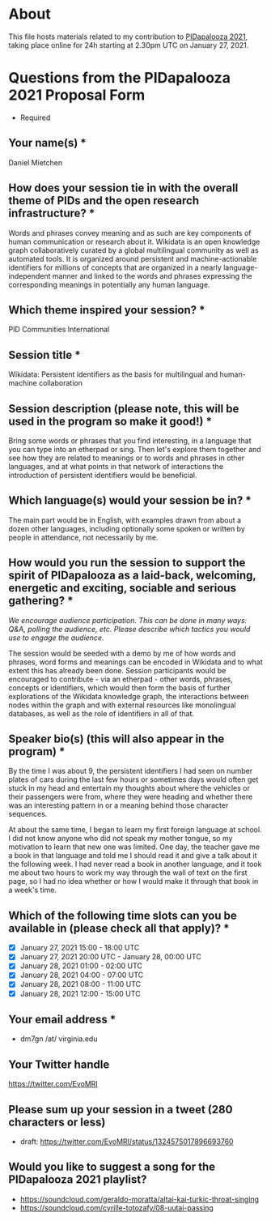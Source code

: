 # About

This file hosts materials related to my contribution to [PIDapalooza 2021](http://web.archive.org/web/20201106021021/https://www.pidapalooza.org/upcoming-festival), taking place online for 24h starting at 2.30pm UTC on January 27, 2021.

# Questions from the PIDapalooza 2021 Proposal Form
* Required

## Your name(s) *

Daniel Mietchen

## How does your session tie in with the overall theme of PIDs and the open research infrastructure? *

Words and phrases convey meaning and as such are key components of human communication or research about it. Wikidata is an open knowledge graph collaboratively curated by a global multilingual community as well as automated tools. It is organized around persistent and machine-actionable identifiers for millions of concepts that are organized in a nearly language-independent manner and linked to the words and phrases expressing the corresponding meanings in potentially any human language.

## Which theme inspired your session? *

PID Communities International 

## Session title *

Wikidata: Persistent identifiers as the basis for multilingual and human-machine collaboration

## Session description (please note, this will be used in the program so make it good!) *

Bring some words or phrases that you find interesting, in a language that you can type into an etherpad or sing. Then let's explore them together and see how they are related to meanings or to words and phrases in other languages, and at what points in that network of interactions the introduction of persistent identifiers would be beneficial.

## Which language(s) would your session be in? *

The main part would be in English, with examples drawn from about a dozen other languages, including optionally some spoken or written by people in attendance, not necessarily by me.

## How would you run the session to support the spirit of PIDapalooza as a laid-back, welcoming, energetic and exciting, sociable and serious gathering? *
*We encourage audience participation. This can be done in many ways: Q&A, polling the audience, etc. Please describe which tactics you would use to engage the audience.*

The session would be seeded with a demo by me of how words and phrases, word forms and meanings can be encoded in Wikidata and to what extent this has already been done. Session participants would be encouraged to contribute - via an etherpad - other words, phrases, concepts or identifiers, which would then form the basis of further explorations of the Wikidata knowledge graph, the interactions between nodes within the graph and with external resources like monolingual databases, as well as the role of identifiers in all of that.

## Speaker bio(s) (this will also appear in the program) *

By the time I was about 9, the persistent identifiers I had seen on number plates of cars during the last few hours or sometimes days would often get stuck in my head and entertain my thoughts about where the vehicles or their passengers were from, where they were heading and whether there was an interesting pattern in or a meaning behind those character sequences. 

At about the same time, I began to learn my first foreign language at school. I did not know anyone who did not speak my mother tongue, so my motivation to learn that new one was limited. One day, the teacher gave me a book in that language and told me I should read it and give a talk about it the following week. I had never read a book in another language, and it took me about two hours to work my way through the wall of text on the first page, so I had no idea whether or how I would make it through that book in a week's time. 

## Which of the following time slots can you be available in (please check all that apply)? *
* [x] January 27, 2021 15:00 - 18:00 UTC 
* [x] January 27, 2021 20:00 UTC - January 28, 00:00 UTC
* [x] January 28, 2021 01:00 - 02:00 UTC
* [x] January 28, 2021 04:00 - 07:00 UTC
* [x] January 28, 2021 08:00 - 11:00 UTC
* [x] January 28, 2021 12:00 - 15:00 UTC

## Your email address *
* dm7gn /at/ virginia.edu

## Your Twitter handle
https://twitter.com/EvoMRI

## Please sum up your session in a tweet (280 characters or less)

* draft: https://twitter.com/EvoMRI/status/1324575017896693760

## Would you like to suggest a song for the PIDapalooza 2021 playlist?
* https://soundcloud.com/geraldo-moratta/altai-kai-turkic-throat-singing
* https://soundcloud.com/cyrille-totozafy/08-uutai-passing
